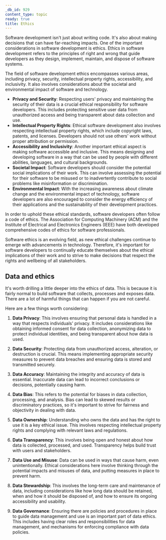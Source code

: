 ```yaml
---
_db_id: 929
content_type: topic
ready: true
title: Ethics
---
```


Software development isn't just about writing code. It's also about making decisions that can have far-reaching impacts. One of the important considerations in software development is ethics. Ethics in software development refers to the principles of right and wrong that guide developers as they design, implement, maintain, and dispose of software systems.

The field of software development ethics encompasses various areas, including privacy, security, intellectual property rights, accessibility, and inclusivity. It also involves considerations about the societal and environmental impact of software and technology.

- **Privacy and Security**: Respecting users' privacy and maintaining the security of their data is a crucial ethical responsibility for software developers. This includes protecting sensitive user data from unauthorized access and being transparent about data collection and use.
- **Intellectual Property Rights**: Ethical software development also involves respecting intellectual property rights, which include copyright laws, patents, and licenses. Developers should not use others' work without proper attribution or permission.
- **Accessibility and Inclusivity**: Another important ethical aspect is making software accessible and inclusive. This means designing and developing software in a way that can be used by people with different abilities, languages, and cultural backgrounds.
- **Societal Impact**: Software developers should consider the potential social implications of their work. This can involve assessing the potential for their software to be misused or to inadvertently contribute to social problems like misinformation or discrimination.
- **Environmental Impact**: With the increasing awareness about climate change and the environmental impact of technology, software developers are also encouraged to consider the energy efficiency of their applications and the sustainability of their development practices.

In order to uphold these ethical standards, software developers often follow a code of ethics. The Association for Computing Machinery (ACM) and the Institute of Electrical and Electronics Engineers (IEEE) have both developed comprehensive codes of ethics for software professionals.

Software ethics is an evolving field, as new ethical challenges continue to emerge with advancements in technology. Therefore, it's important for software developers to continually educate themselves about the ethical implications of their work and to strive to make decisions that respect the rights and wellbeing of all stakeholders.


## Data and ethics

It's worth drilling a little deeper into the ethics of data. This is because it is fairly normal to build software that collects, processes and exposes data. There are a lot of harmful things that can happen if you are not careful.

Here are a few things worth considering:

1. **Data Privacy**: This involves ensuring that personal data is handled in a way that respects individuals' privacy. It includes considerations like obtaining informed consent for data collection, anonymizing data to protect individual identities, and being transparent about how data is used.

2. **Data Security**: Protecting data from unauthorized access, alteration, or destruction is crucial. This means implementing appropriate security measures to prevent data breaches and ensuring data is stored and transmitted securely.

3. **Data Accuracy**: Maintaining the integrity and accuracy of data is essential. Inaccurate data can lead to incorrect conclusions or decisions, potentially causing harm.

4. **Data Bias**: This refers to the potential for biases in data collection, processing, and analysis. Bias can lead to skewed results or discriminatory practices, so it's important to strive for fairness and objectivity in dealing with data.

5. **Data Ownership**: Understanding who owns the data and has the right to use it is a key ethical issue. This involves respecting intellectual property rights and complying with relevant laws and regulations.

6. **Data Transparency**: This involves being open and honest about how data is collected, processed, and used. Transparency helps build trust with users and stakeholders.

7. **Data Use and Misuse**: Data can be used in ways that cause harm, even unintentionally. Ethical considerations here involve thinking through the potential impacts and misuses of data, and putting measures in place to prevent harm.

8. **Data Stewardship**: This involves the long-term care and maintenance of data, including considerations like how long data should be retained, when and how it should be disposed of, and how to ensure its ongoing accessibility and usability.

9. **Data Governance**: Ensuring there are policies and procedures in place to guide data management and use is an important part of data ethics. This includes having clear roles and responsibilities for data management, and mechanisms for enforcing compliance with data policies.